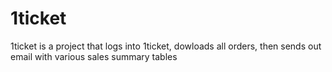# 1ticket
1ticket is a project that logs into 1ticket, dowloads all orders, then sends out email with various sales summary tables
